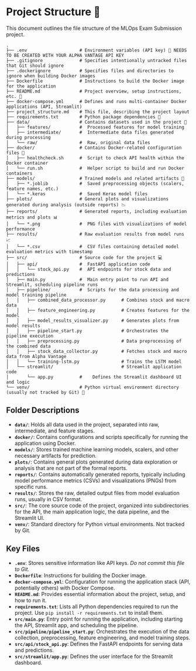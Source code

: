 # Project Structure 🌳

This document outlines the file structure of the MLOps Exam Submission project.

```text
.
├── .env                    # Environment variables (API key) 🔑 NEEDS TO BE CREATED WITH YOUR ALPHA VANTAGE API KEY
├── .gitignore              # Specifies intentionally untracked files that Git should ignore
├── .dockerignore           # Specifies files and directories to ignore when building Docker images
├── Dockerfile              # Instructions to build the Docker image for the application
├── README.md               # Project overview, setup instructions, etc. 📖
├── docker-compose.yml      # Defines and runs multi-container Docker applications (API, Streamlit)
├── project_structure.md    # This file, describing the project layout
├── requirements.txt        # Python package dependencies 📄
├── data/                   # Contains datasets used in the project 📁
│   ├── features/           #  Processed features for model training
│   ├── intermediate/       #  Intermediate data files generated during processing
│   └── raw/                #  Raw, original data files
├── docker/                 # Contains Docker-related configuration files 🐳
│   ├── healthcheck.sh      #  Script to check API health within the Docker container
│   └── run.sh              #  Helper script to build and run Docker containers
├── models/                 # Trained models and related artifacts 🤖
│   ├── *.joblib            #  Saved preprocessing objects (scalers, feature names, etc.)
│   └── *.keras             #  Saved Keras model files
├── plots/                  # General plots and visualizations generated during analysis (outside reports) 📉
├── reports/                # Generated reports, including evaluation metrics and plots 📊
│   └── *.png               #  PNG files with visualizations of model performance
├── results/                # Raw evaluation results from model runs 📈
│   └── *.csv               #  CSV files containing detailed model evaluation metrics with timestamp
├── src/                    # Source code for the project 💻
│   ├── api/                #  FastAPI application code
│   │   └── stock_api.py    #  API endpoints for stock data and predictions
│   ├── main.py             #  Main entry point to run API and Streamlit, scheduling pipeline runs
│   ├── pipeline/           #  Scripts for the data processing and model training pipeline
│   │   ├── combined_data_processor.py      # Combines stock and macro data
│   │   ├── feature_engineering.py          # Creates features for the model
│   │   ├── model_results_visualizer.py     # Generates plots from model results
│   │   ├── pipeline_start.py               # Orchestrates the pipeline execution
│   │   ├── preprocessing.py                # Data preprocessing of the combined data
│   │   ├── stock_data_collector.py         # Fetches stock and macro data from Alpha Vantage
│   │   └── training-lstm.py                # Trains the LSTM model
│   └── streamlit/                          # Streamlit application code
│       └── app.py          #    Defines the Streamlit dashboard UI and logic
└── venv/                   # Python virtual environment directory (usually not tracked by Git) 🐍
```

## Folder Descriptions

*   **`data/`**: Holds all data used in the project, separated into raw, intermediate, and feature stages.
*   **`docker/`**: Contains configurations and scripts specifically for running the application using Docker.
*   **`models/`**: Stores trained machine learning models, scalers, and other necessary artifacts for prediction.
*   **`plots/`**: Contains general plots generated during data exploration or analysis that are not part of the formal reports.
*   **`reports/`**: Contains automatically generated reports, typically including model performance metrics (CSVs) and visualizations (PNGs) from specific runs.
*   **`results/`**: Stores the raw, detailed output files from model evaluation runs, usually in CSV format.
*   **`src/`**: The core source code of the project, organized into subdirectories for the API, the main application logic, the data pipeline, and the Streamlit UI.
*   **`venv/`**: Standard directory for Python virtual environments. Not tracked by Git.

## Key Files

*   **`.env`**: Stores sensitive information like API keys. *Do not commit this file to Git.*
*   **`Dockerfile`**: Instructions for building the Docker image.
*   **`docker-compose.yml`**: Configuration for running the application stack (API, potentially others) with Docker Compose.
*   **`README.md`**: Provides essential information about the project, setup, and how to run it.
*   **`requirements.txt`**: Lists all Python dependencies required to run the project. Use `pip install -r requirements.txt` to install them.
*   **`src/main.py`**: Entry point for running the application, including starting the API, Streamlit app, and scheduling the pipeline.
*   **`src/pipeline/pipeline_start.py`**: Orchestrates the execution of the data collection, preprocessing, feature engineering, and model training steps.
*   **`src/api/stock_api.py`**: Defines the FastAPI endpoints for serving data and predictions.
*   **`src/streamlit/app.py`**: Defines the user interface for the Streamlit dashboard.
``` 